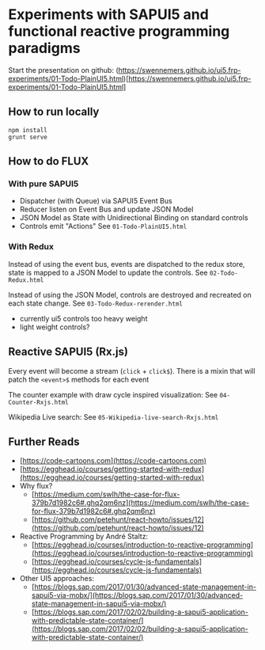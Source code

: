 # Experiments with SAPUI5 and functional reactive programming paradigms

Start the presentation on github: (https://swennemers.github.io/ui5.frp-experiments/01-Todo-PlainUI5.html)[https://swennemers.github.io/ui5.frp-experiments/01-Todo-PlainUI5.html]

## How to run locally
```
npm install
grunt serve
```

## How to do FLUX
### With pure SAPUI5
- Dispatcher (with Queue) via SAPUI5 Event Bus
- Reducer listen on Event Bus and update JSON Model
- JSON Model as State with Unidirectional Binding on standard controls
- Controls emit "Actions"
See `01-Todo-PlainUI5.html`

### With Redux
Instead of using the event bus, events are dispatched to the redux store, state is mapped to a JSON Model to update the controls.
See `02-Todo-Redux.html`

Instead of using the JSON Model, controls are destroyed and recreated on each state change.
See `03-Todo-Redux-rerender.html`

- currently ui5 controls too heavy weight
- light weight controls?
## Reactive SAPUI5 (Rx.js)
Every event will become a stream (`click` + `click$`).
There is a mixin that will patch the `<event>$` methods for each event

The counter example with draw cycle inspired visualization:
See `04-Counter-Rxjs.html`

Wikipedia Live search:
See `05-Wikipedia-live-search-Rxjs.html`

## Further Reads

- [https://code-cartoons.com](https://code-cartoons.com)
- [https://egghead.io/courses/getting-started-with-redux](https://egghead.io/courses/getting-started-with-redux)
- Why flux?
  - [https://medium.com/swlh/the-case-for-flux-379b7d1982c6#.ghq2qm6nz](https://medium.com/swlh/the-case-for-flux-379b7d1982c6#.ghq2qm6nz)
  - [https://github.com/petehunt/react-howto/issues/12](https://github.com/petehunt/react-howto/issues/12)
- Reactive Programming by André Staltz:
  - [https://egghead.io/courses/introduction-to-reactive-programming](https://egghead.io/courses/introduction-to-reactive-programming)
  - [https://egghead.io/courses/cycle-js-fundamentals](https://egghead.io/courses/cycle-js-fundamentals)
- Other UI5 approaches:
  - [https://blogs.sap.com/2017/01/30/advanced-state-management-in-sapui5-via-mobx/](https://blogs.sap.com/2017/01/30/advanced-state-management-in-sapui5-via-mobx/)
  - [https://blogs.sap.com/2017/02/02/building-a-sapui5-application-with-predictable-state-container/](https://blogs.sap.com/2017/02/02/building-a-sapui5-application-with-predictable-state-container/)

